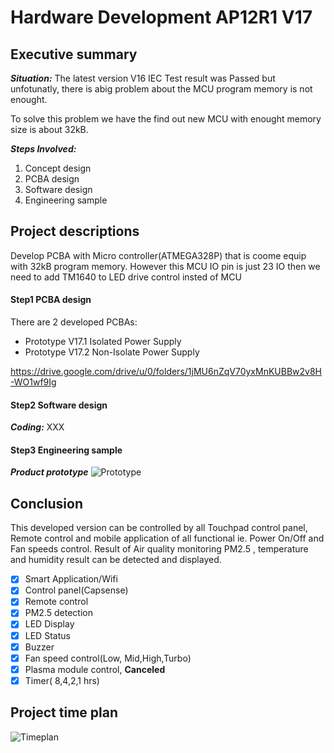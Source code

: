 # Hardware Development AP12R1 V17

## Executive summary
***Situation:***  The latest version V16 IEC Test result was Passed but unfotunatly, there is abig problem about the MCU program memory is not enought.

To solve this problem we have the find out new MCU with enought memory size is about 32kB.

***Steps Involved:***
1. Concept design
2. PCBA design
3. Software design
4. Engineering sample

## Project descriptions
Develop PCBA with Micro controller(ATMEGA328P) that is coome equip with 32kB program memory. However this MCU IO pin is just 23 IO then we need to add TM1640 to LED drive control insted of MCU 

#### Step1 PCBA design
There are 2 developed PCBAs:
  - Prototype V17.1 Isolated Power Supply
  - Prototype V17.2 Non-Isolate Power Supply
  
https://drive.google.com/drive/u/0/folders/1jMU6nZqV70yxMnKUBBw2v8H-WO1wf9Ig

#### Step2 Software design

***Coding:***
XXX

#### Step3 Engineering sample
***Product prototype***
![Prototype](https://tva1.sinaimg.cn/large/0082zybpgy1gc43pkno86j30me06egvm.jpg)

## Conclusion
This developed version can be controlled by all Touchpad control panel, Remote control and mobile application of all functional ie. Power On/Off and Fan speeds control. Result of Air quality monitoring PM2.5 , temperature and humidity result can be detected and displayed.

- [x] Smart Application/Wifi
- [x] Control panel(Capsense)
- [x] Remote control
- [x] PM2.5 detection
- [x] LED Display
- [x] LED Status
- [x] Buzzer
- [x] Fan speed control(Low, Mid,High,Turbo)
- [x] Plasma module control, **Canceled**
- [x] Timer( 8,4,2,1 hrs)

## Project time plan
![Timeplan](https://tva1.sinaimg.cn/large/0082zybpgy1gc4418syezj31y60oyql7.jpg)
